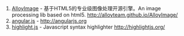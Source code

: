 1. [AlloyImage](https://github.com/AlloyTeam/AlloyImage) - 基于HTML5的专业级图像处理开源引擎。An image processing lib based on html5. http://alloyteam.github.io/AlloyImage/
2. [angular.js](https://github.com/angular/angular.js) - http://angularjs.org
3. [highlight.js](https://github.com/isagalaev/highlight.js) - Javascript syntax highlighter http://highlightjs.org/

